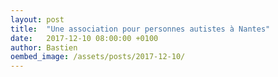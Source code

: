 ```yaml
---
layout: post
title:  "Une association pour personnes autistes à Nantes"
date:   2017-12-10 08:00:00 +0100
author: Bastien
oembed_image: /assets/posts/2017-12-10/
---
```



